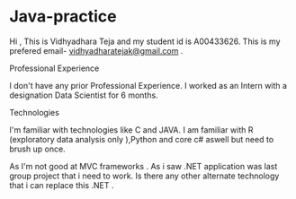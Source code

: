 # Java-practice


Hi ,
This is Vidhyadhara Teja and my student id is A00433626. This is my prefered email- vidhyadharatejak@gmail.com . 

Professional Experience 

I don't have any prior Professional Experience. I worked as an Intern with a designation Data Scientist for 6 months.


Technologies

I'm familiar with technologies like C and JAVA. I am familiar with R (exploratory data analysis only ),Python and core c# aswell but need to brush up once.

As I'm not  good at  MVC frameworks . As i saw  .NET application was last group project that i need to work. Is there any other alternate technology that i can replace this .NET .
